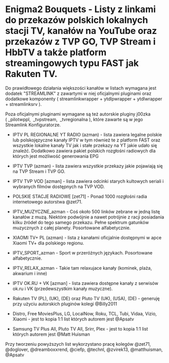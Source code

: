 # Enigma2 Bouquets - Listy z linkami do przekazów polskich lokalnych stacji TV, kanałów na YouTube oraz przekazów z TVP GO, TVP Stream i HbbTV a także platform streamingowych typu FAST jak Rakuten TV.

Do prawidłowego działania większości kanałów w listach wymagana jest dodatek "STREAMLINK" z zawartymi w niej oficjalnymi pluginami oraz dodatkowe komponenty ( streamlinkwrapper + ytdlpwrapper + ytdlwrapper + streamlinksrv ).

Poza oficjalnymi pluginami wymagane są też autorskie pluginy j00zka ( _pilotwppl,  _tvpstream,  _tvregionalna ), które zawarte są w jego Streamlink Konfiguratorze.

- IPTV PL REGIONALNE YT RADIO (azman) - lista zawiera legalne polskie lub polskojęzyczne kanały IPTV w tym również te z platform FAST oraz wszystkie lokalne kanały TV jak i stałe przekazy na YT jakie udało się znaleźć. Dodatkowo zawiera pakiet polskich rozgłośni radiowych dla których jest możliwość generowania EPG
  
- IPTV TVP (azman) - lista zawiera wszystkie przekazy jakie pojawiają się na TVP Stream i TVP GO.

- IPTV TVP VOD [azman] - lista zawiera odcinki starych kultowych seriali i wybranych filmów dostępnych na TVP VOD.
  
- POLSKIE STACJE RADIOWE [zet71] - Ponad 1000 rozgłośni radia internetowego autorstwa @zet71.

- IPTV_MUZYCZNE_azman - Coś około 500 linków zebrane w jedną listę kanałów z muzą. Niektóre podwójnie a nawet potrójnie z racji posiadania kilku źródeł do tego samego przekazu. Pełne spektrum gatunków muzycznych z całej planety. Posortowane alfabetycznie.

- XIAOMI TV+ PL (azman) - lista z kanałami oficjalnie dostępnymi w apce Xiaomi TV+ dla polskiego regionu.

- IPTV_SPORT_azman - Sport w przeróżnych językach. Posortowane alfabetycznie.

- IPTV_RELAX_azman - Takie tam relaxujace kanały (kominek, plaża, akwarium i inne)

- IPTV OK.RU + VK [azman] - lista zawiera dostępne kanały z serwisów ok.ru  i VK (przedewszystkim kanały muzyczne).

- Rakuten TV (PL), (UK), (DE) oraz Pluto TV (UK), (USA), (DE) - generuję przy użyciu autorskich pluginów kolegi @Billy2011

- Distro, Free MoviesPlus, LG, LocalNow, Roku, TCL, Tubi, Vidaa, Vizio, Xiaomi - jest to kopia 1:1 list których autorem jest @Apsatv 

- Samsung TV Plus All, Pluto TV All, Srirr, Plex - jest to kopia 1:1 list których autorem jest @Matt Huisman


Przy tworzeniu powyższych list wykorzystano pracę kolegów @zet71, @doglover, @dreamboxxrend, @ciefp, @technl, @zvirek13, @matthuisman, @Apsatv

